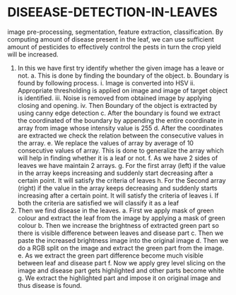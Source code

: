 # DISEEASE-DETECTION-IN-LEAVES
image pre-processing, segmentation, feature extraction, classification. By computing amount of disease present in the leaf, we can use sufficient amount of pesticides to effectively control the pests in turn the crop yield will be increased. 

1.	In this we have first try identify whether the given image has a leave or not. 
a.	This is done by finding the boundary of the object.
b.	Boundary is found by following process.
i.	Image is converted into HSV
ii.	Appropriate thresholding is applied on image and image of target object is identified.
iii.	Noise is removed from obtained image by applying closing and opening.
iv.	Then Boundary of the object is extracted by using canny edge detection
c.	After the boundary is found we extract the coordinated of the boundary by appending the entire coordinate in array from image whose intensity value is 255
d.	After the coordinates are extracted we check the relation between the consecutive values in the array. 
e.	We replace the values of array by average of 10 consecutive values of array. This is done to generalize the array which will help in finding whether it is a leaf or not.
f.	As we have 2 sides of leaves we have maintain 2 arrays.
g.	For the first array (left) if the value in the array keeps increasing and suddenly start decreasing after a certain point. It will satisfy the criteria of leaves
h.	For the Second array (right) if the value in the array keeps decreasing and suddenly starts increasing after a certain point. It will satisfy the criteria of leaves
i.	If both the criteria are satisfied we will classify it as a leaf
2.	Then we find disease in the leaves.
a.	First we apply mask of green colour and extract the leaf from the image by applying a mask of green colour
b.	Then we increase the brightness of extracted green part so there is visible difference between leaves and disease part
c.	Then we paste the increased brightness image into the original image 
d.	Then we do a RGB split on the image and extract the green part from the image.
e.	As we extract the green part difference become much visible between leaf and disease part
f.	Now we apply grey level slicing on the image and disease part gets highlighted and other parts become white
g.	We extract the highlighted part and impose it on original image and thus disease is found.
